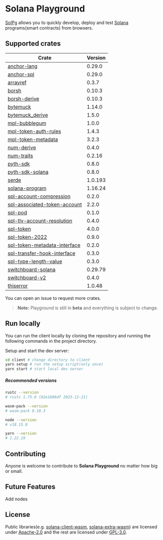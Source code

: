 # Solana Playground

[SolPg](https://beta.solpg.io) allows you to quickly develop, deploy and test [Solana](https://docs.solana.com/introduction) programs(smart contracts) from browsers.

## Supported crates

| Crate                                                                              | Version |
| ---------------------------------------------------------------------------------- | ------- |
| [anchor-lang](https://docs.rs/anchor-lang/0.29.0)                                  | 0.29.0  |
| [anchor-spl](https://docs.rs/anchor-spl/0.29.0)                                    | 0.29.0  |
| [arrayref](https://docs.rs/arrayref/0.3.7)                                         | 0.3.7   |
| [borsh](https://docs.rs/borsh/0.10.3)                                              | 0.10.3  |
| [borsh-derive](https://docs.rs/borsh-derive/0.10.3)                                | 0.10.3  |
| [bytemuck](https://docs.rs/bytemuck/1.14.0)                                        | 1.14.0  |
| [bytemuck_derive](https://docs.rs/bytemuck_derive/1.5.0)                           | 1.5.0   |
| [mpl-bubblegum](https://docs.rs/mpl-bubblegum/1.0.0)                               | 1.0.0   |
| [mpl-token-auth-rules](https://docs.rs/mpl-token-auth-rules/1.4.3)                 | 1.4.3   |
| [mpl-token-metadata](https://docs.rs/mpl-token-metadata/3.2.3)                     | 3.2.3   |
| [num-derive](https://docs.rs/num-derive/0.4.0)                                     | 0.4.0   |
| [num-traits](https://docs.rs/num-traits/0.2.16)                                    | 0.2.16  |
| [pyth-sdk](https://docs.rs/pyth-sdk/0.8.0)                                         | 0.8.0   |
| [pyth-sdk-solana](https://docs.rs/pyth-sdk-solana/0.8.0)                           | 0.8.0   |
| [serde](https://docs.rs/serde/1.0.193)                                             | 1.0.193 |
| [solana-program](https://docs.rs/solana-program/1.16.24)                           | 1.16.24 |
| [spl-account-compression](https://docs.rs/spl-account-compression/0.2.0)           | 0.2.0   |
| [spl-associated-token-account](https://docs.rs/spl-associated-token-account/2.2.0) | 2.2.0   |
| [spl-pod](https://docs.rs/spl-pod/0.1.0)                                           | 0.1.0   |
| [spl-tlv-account-resolution](https://docs.rs/spl-tlv-account-resolution/0.4.0)     | 0.4.0   |
| [spl-token](https://docs.rs/spl-token/4.0.0)                                       | 4.0.0   |
| [spl-token-2022](https://docs.rs/spl-token-2022/0.9.0)                             | 0.9.0   |
| [spl-token-metadata-interface](https://docs.rs/spl-token-metadata-interface/0.2.0) | 0.2.0   |
| [spl-transfer-hook-interface](https://docs.rs/spl-transfer-hook-interface/0.3.0)   | 0.3.0   |
| [spl-type-length-value](https://docs.rs/spl-type-length-value/0.3.0)               | 0.3.0   |
| [switchboard-solana](https://docs.rs/switchboard-solana/0.29.79)                   | 0.29.79 |
| [switchboard-v2](https://docs.rs/switchboard-v2/0.4.0)                             | 0.4.0   |
| [thiserror](https://docs.rs/thiserror/1.0.48)                                      | 1.0.48  |

You can open an issue to request more crates.

> **Note:** Playground is still in **beta** and everything is subject to change.

## Run locally

You can run the client locally by cloning the repository and running the following commands in the project directory.

Setup and start the dev server:

```sh
cd client # change directory to client
yarn setup # run the setup script(only once)
yarn start # start local dev server
```

##### Recommended versions

```sh
rustc --version
# rustc 1.75.0 (82e1608df 2023-12-21)

wasm-pack --version
# wasm-pack 0.10.3

node --version
# v18.15.0

yarn --version
# 1.22.19
```

## Contributing

Anyone is welcome to contribute to **Solana Playground** no matter how big or small.

## Future Features
Add nodes

## License

Public libraries(e.g. [solana-client-wasm](https://github.com/solana-playground/solana-playground/tree/master/wasm/solana-client), [solana-extra-wasm](https://github.com/solana-playground/solana-playground/tree/master/wasm/utils/solana-extra)) are licensed under [Apache-2.0](https://github.com/solana-playground/solana-playground/blob/master/LICENSE-APACHE) and the rest are licensed under [GPL-3.0](https://github.com/solana-playground/solana-playground/blob/master/LICENSE-GPL).

